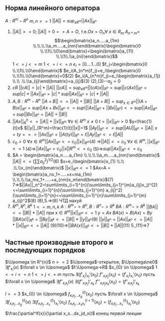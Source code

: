 ## Норма линейного оператора

$A:R^m-R^n$
$m,n>=1$ 
$||A||=sup_{xR^m}||Ax||_{R^n}$
1. $||A||>=0;||A||=0==A=O$, т.е.$Ox=O_n\forall$ $x \in R_m$
	$A_{n*m}=$$$\begin{bmatrix}a_n.....a_{1m} \\.\\.\\.\\a_m.....a_{nm}\end{bmatrix}\begin{bmatrix}0 \\.\\1\\.\\0\end{bmatrix}=\begin{bmatrix}a_{11} \\.\\1\\.\\a_{ni}\end{bmatrix}$$
$1<=j<=m$ $1<=i<=n$ 
$e_i=[0....1...0]$
$f_j=\begin{bmatrix}0 \\.\\1\\.\\0\end{bmatrix}$
$e_i(A_{n*m}f_j)=e_i\begin{bmatrix}0 \\.\\1\\.\\0\end{bmatrix}=0$(2)
$e_i(A_{n*m}f_j)=e_i\begin{bmatrix}a_{1j} \\.\\ .\\.\\a_{ij}\end{bmatrix}=a_{ij}$(3)
(2),(3)--$a_{ij}=0$
2. $cR$  $||cA||=|c|*||A||$
$||cA||=sup_{xR^m}||(cA)x||_{R^n}=sup||c(Ax)||_{R^n}=sup|c|*||Ax||_{R^n}=|c|*sup||Ax||_{R^n}=|c|*||A||$
3. $A,B:R^m-R^n$
$||A+B||<=||A||+||B||$
$||A+B||=sup_{x \in R^m}||(A+B)x||_{R^n}=sup||Ax+Bx||_{R^n}<=sup(||Ax||_{R^n}+||Bx||_{R^n})<=sup||Ax||_{R^n}+sup||Bx||_{R^n}=||A||+||B||$
4. $||Ax||_R^{n}<=||A||*||x||_{R^{m}}$   $\forall x \in R^m$
$x\ne0$  $t=||x||_{R^m}>0$
$y=\frac{1}{t}x$   $||y||_{R^m}=\frac{1}{t}||x||=1$
$||Ay||_{R^n}<=sup||AU||_{R^n}=||A||$
$x=ty==>||Ax||_{R^n}=||A(ty)||_{R^n}=t||Ay||_{R^n}<=t||A||$
5. $c_0>0$
$\forall x \in R^m ||Ax||_{R^n}<=c_0||x||_{R^m}$(4)
=>$||A||<=c_0$
$\forall x \in R^m, ||x||_{R^n}<=1$
(4)=>$||Ax||_{R^n}=c_0||x||{R^m}<=c_0$
(5)=>$sup||Ax||_{R^n}<=c_0$
6. $A = \begin{bmatrix}a_n.....a_{1m} \\.\\.\\.\\a_m.....a_{nm}\end{bmatrix}$
$||A||<=(\sum\sum a_{ij}^2)^{1/2}$(6)
$x=e_i\begin{bmatrix}x_{1} \\.\\ .\\.\\x_{m}\end{bmatrix}$        $||x||_{R^m}<=1$
$Ax=A = \begin{bmatrix}a_nx_1+.....+x+ma_{1m} \\.\\.\\.\\a_mx_1+.....+a_{nm}x_m\end{bmatrix}$(7)
7=>$||Ax||_n^2=\sum\limits_{i=1}^{n}(\sum\limits_{j=1}^{m}a_{ij}x_j)^{2}<=\sum\limits_{i=1}^{n}(\sum\limits_{j=1}^{m} a_{ij}^2)(\sum\limits_{i=1}^{n}<=\sum\limits_{i=1}^{n}\sum\limits_{j=1}^{m} a_{ij}^2$(8)
(8),5.=>(6) ЧТД нахуй
7. $R^{m}, R^{n},R^{k}$
$1<=m,n,k$
$A:R^m->R^{n},B:R^n->R^k$
$BA:R^m->R^k$
$||BA||<=||B||*||A||$ при $x \in R^{m} ||x||_{R^m}<=1$
$y=Ax$
$BA(x)=B(Ax)=By$
$||BA(x)||_{R^k}=||By||_{R^k}<=||B||*||y||_{R^n}$(9)
$||y||_{R^n}=||Ax||_{R^n}<=||A||*||x||_{R^m}<=||A||$
(9)(10)=>$||BA(x)||_{R^k}<=||B||*||A||$(11)
5.,(11)=>7
## Частные производные второго и последующих порядков

$\Upomega \in R^{n}$   ${n>=2}$
$\Upomega$-открытое, $\Upomega\ne0$  $\exists f'_{x_{i}}(x)$ $\forall x \in \Upomega$
$f:\Upomega->R$             $x_{0} \in \Upomega$
$1<=i<=n$
$1<=j<=m$
пусть $\exists(f'_{x_{i}})_{x_{i}}'(x_0)$
$f''_{x_ix_j}(x_0)=(f'_{x_{i}})_{x_{i}}'(x_0)$
пусть $\forall x \in \Upomega$ $\exists f''_{x_ix_j}(x)$
$\exists(f''_{x_ix_j})'_{x_k}$
$f'''_{x_ix_jx_k}(x_0)=(f''_{x_ix_j})'_{x_k}$

$l>=3$
$x_{0} \in \Upomega$    $f^{(l)}_{x_ix_j...x_g}(x_0)$
пусть $\forall x \in \Upomega$ $\exists f^{(l)}_{x_ix_j...x_g}(x)$
$\exists (f^{(l)}_{x_ix_j...x_s})_{x_{t}}'(x_0)$
$f^{(l+1)}_{x_ix_j...x_sx_t}(x_0)=(f^{(l)}_{x_ix_j...x_s})_{x_{t}}'(x_0)$

$\frac{\partial^lf(x)}{\partial x_s...dx_jd_xi}$
*конец первой лекции*




